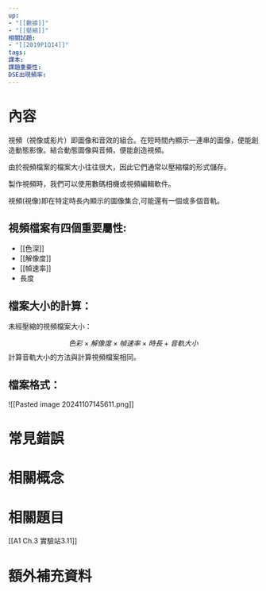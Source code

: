 ```yaml
---
up: 
- "[[數據]]"
- "[[壓縮]]"
相關試題: 
- "[[2019P1Q14]]"
tags: 
課本: 
課題重要性: 
DSE出現頻率:
---
```

# 內容
視頻（視像或影片）即圖像和音效的組合。在短時間內顯示一連串的圖像，便能創造動態影像。結合動態圖像與音頻，便能創造視頻。

由於視頻檔案的檔案大小往往很大，因此它們通常以壓縮檔的形式儲存。

製作視頻時，我們可以使用數碼相機或視頻編輯軟件。

視頻(視像)即在特定時長內顯示的圖像集合,可能還有一個或多個音軌。

## 視頻檔案有四個重要屬性:
* [[色深]]
* [[解像度]]
* [[幀速率]]
* 長度

## 檔案大小的計算：
未經壓縮的視頻檔案大小：

$$色彩 × 解像度 × 幀速率 × 時長 + 音軌大小
$$
計算音軌大小的方法與計算視頻檔案相同。

## 檔案格式：
![[Pasted image 20241107145611.png]]


# 常見錯誤
# 相關概念

# 相關題目
[[A1 Ch.3 實驗站3.11]]

# 額外補充資料
